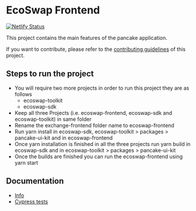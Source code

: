 # EcoSwap Frontend

[![Netlify Status](https://api.netlify.com/api/v1/badges/7bebf1a3-be7b-4165-afd1-446256acd5e3/deploy-status)](https://app.netlify.com/sites/pancake-prod/deploys)

This project contains the main features of the pancake application.

If you want to contribute, please refer to the [contributing guidelines](./CONTRIBUTING.md) of this project.

## Steps to run the project

- You will require two more projects in order to run this project they are as follows
  - ecoswap-toolkit
  - ecoswap-sdk
- Keep all three Projects (i.e. ecoswap-frontend, ecoswap-sdk and ecoswap-toolkit) in same folder
- Rename the exchange-frontend folder name to ecoswap-frontend
- Run yarn install in ecoswap-sdk, ecoswap-toolkit > packages > pancake-ui-kit and in ecoswap-frontend
- Once yarn installation is finished in all the three projects run yarn build in ecoswap-sdk and in ecoswap-toolkit > packages > pancake-ui-kit
- Once the builds are finished you can run the ecoswap-frontend using yarn start

## Documentation

- [Info](doc/Info.md)
- [Cypress tests](doc/Cypress.md)
